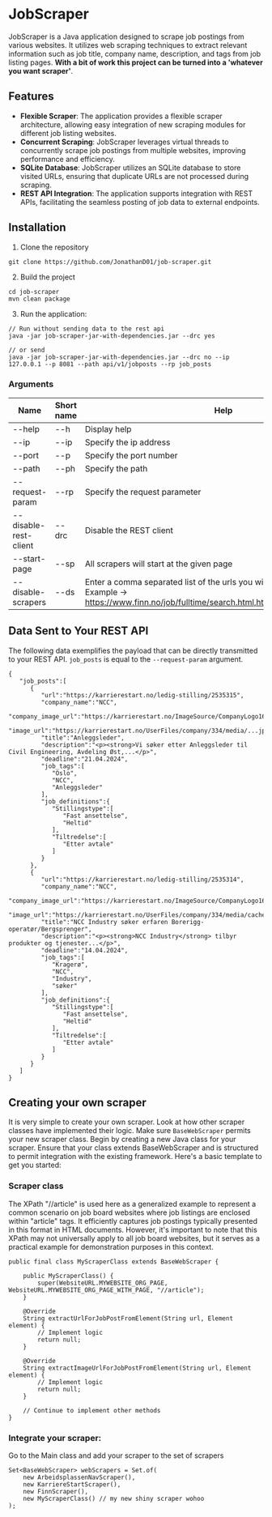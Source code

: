 # JobScraper

JobScraper is a Java application designed to scrape job postings from various websites. It utilizes web scraping techniques to extract relevant information such as job title, company name, description, and tags from job listing pages.
**With a bit of work this project can be turned into a 'whatever you want scraper'**.

## Features
- **Flexible Scraper**: The application provides a flexible scraper architecture, allowing easy integration of new scraping modules for different job listing websites.
- **Concurrent Scraping**: JobScraper leverages virtual threads to concurrently scrape job postings from multiple websites, improving performance and efficiency.
- **SQLite Database**: JobScraper utilizes an SQLite database to store visited URLs, ensuring that duplicate URLs are not processed during scraping.
- **REST API Integration**: The application supports integration with REST APIs, facilitating the seamless posting of job data to external endpoints.

## Installation
1. Clone the repository
```
git clone https://github.com/JonathanD01/job-scraper.git
```

2. Build the project
```
cd job-scraper
mvn clean package
```

3. Run the application:
```
// Run without sending data to the rest api
java -jar job-scraper-jar-with-dependencies.jar --drc yes

// or send
java -jar job-scraper-jar-with-dependencies.jar --drc no --ip 127.0.0.1 --p 8081 --path api/v1/jobposts --rp job_posts
```

### Arguments
| Name                  | Short name | Help                                                                                                                                                     |
|-----------------------|------------|----------------------------------------------------------------------------------------------------------------------------------------------------------|
| --help                | --h        | Display help                                                                                                                                             |
| --ip                  | --ip       | Specify the ip address                                                                                                                                   |
| --port                | --p        | Specify the port number                                                                                                                                  |
| --path                | --ph       | Specify the path                                                                                                                                         |
| --request-param       | --rp       | Specify the request parameter                                                                                                                            |
| --disable-rest-client | --drc      | Disable the REST client                                                                                                                                  |
| --start-page          | --sp       | All scrapers will start at the given page                                                                                                                |
| --disable-scrapers    | --ds       | Enter a comma separated list of the urls you wish to disable.<br>Example -> https://www.finn.no/job/fulltime/search.html,https://karrierestart.no/jobb   |

## Data Sent to Your REST API
The following data exemplifies the payload that can be directly transmitted to your REST API.
`job_posts` is equal to the `--request-param` argument.
```
{
   "job_posts":[
      {
         "url":"https://karrierestart.no/ledig-stilling/2535315",
         "company_name":"NCC",
         "company_image_url":"https://karrierestart.no/ImageSource/CompanyLogo160Src/334",
         "image_url":"https://karrierestart.no/UserFiles/company/334/media/...jpg",
         "title":"Anleggsleder",
         "description":"<p><strong>Vi søker etter Anleggsleder til Civil Engineering, Avdeling Øst,...</p>",
         "deadline":"21.04.2024",
         "job_tags":[
            "Oslo",
            "NCC",
            "Anleggsleder"
         ],
         "job_definitions":{
            "Stillingstype":[
               "Fast ansettelse",
               "Heltid"
            ],
            "Tiltredelse":[
               "Etter avtale"
            ]
         }
      },
      {
         "url":"https://karrierestart.no/ledig-stilling/2535314",
         "company_name":"NCC",
         "company_image_url":"https://karrierestart.no/ImageSource/CompanyLogo160Src/334",
         "image_url":"https://karrierestart.no/UserFiles/company/334/media/cache/...jpg",
         "title":"NCC Industry søker erfaren Borerigg-operatør/Bergsprenger",
         "description":"<p><strong>NCC Industry</strong> tilbyr produkter og tjenester...</p>",
         "deadline":"14.04.2024",
         "job_tags":[
            "Kragerø",
            "NCC",
            "Industry",
            "søker"
         ],
         "job_definitions":{
            "Stillingstype":[
               "Fast ansettelse",
               "Heltid"
            ],
            "Tiltredelse":[
               "Etter avtale"
            ]
         }
      }
   ]
}
```

## Creating your own scraper
It is very simple to create your own scraper. Look at how other scraper classes have implemented their logic.
Make sure `BaseWebScraper` permits your new scraper class.
Begin by creating a new Java class for your scraper. Ensure that your class extends BaseWebScraper and is structured to permit integration with the existing framework. Here's a basic template to get you started:

### Scraper class
The XPath "//article" is used here as a generalized example to represent a common scenario on job board websites where job listings are enclosed within "article" tags.
It efficiently captures job postings typically presented in this format in HTML documents.
However, it's important to note that this XPath may not universally apply to all job board websites,
but it serves as a practical example for demonstration purposes in this context.
```
public final class MyScraperClass extends BaseWebScraper {
    
    public MyScraperClass() {
        super(WebsiteURL.MYWEBSITE_ORG_PAGE, WebsiteURL.MYWEBSITE_ORG_PAGE_WITH_PAGE, "//article");
    }

    @Override
    String extractUrlForJobPostFromElement(String url, Element element) {
        // Implement logic
        return null;
    }

    @Override
    String extractImageUrlForJobPostFromElement(String url, Element element) {
        // Implement logic
        return null;
    }

    // Continue to implement other methods
}
```

### Integrate your scraper:
Go to the Main class and add your scraper to the set of scrapers
```
Set<BaseWebScraper> webScrapers = Set.of(
    new ArbeidsplassenNavScraper(),
    new KarriereStartScraper(),
    new FinnScraper(),
    new MyScraperClass() // my new shiny scraper wohoo
);
```